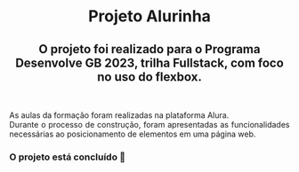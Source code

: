 <h1 align="center"> Projeto Alurinha</h1>
<h2 align="center">O projeto foi realizado para o Programa Desenvolve GB 2023, trilha Fullstack, com foco no uso do flexbox.</h2><br>
<p align="justify">As aulas da formação foram realizadas na plataforma Alura.<br>
Durante o processo de construção, foram apresentadas as funcionalidades necessárias ao posicionamento de elementos em uma página web.</p>

<h3>O projeto está concluído 🚀</h3><br>
